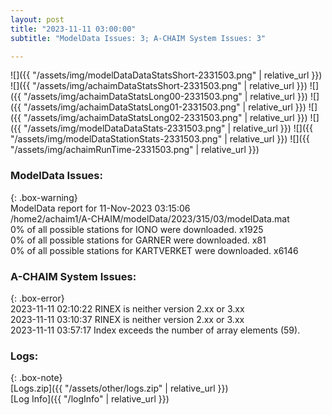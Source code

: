 ```yaml
---
layout: post
title: "2023-11-11 03:00:00"
subtitle: "ModelData Issues: 3; A-CHAIM System Issues: 3"

---
```


![]({{ "/assets/img/modelDataDataStatsShort-2331503.png" | relative_url }})
![]({{ "/assets/img/achaimDataStatsShort-2331503.png" | relative_url }})
![]({{ "/assets/img/achaimDataStatsLong00-2331503.png" | relative_url }})
![]({{ "/assets/img/achaimDataStatsLong01-2331503.png" | relative_url }})
![]({{ "/assets/img/achaimDataStatsLong02-2331503.png" | relative_url }})
![]({{ "/assets/img/modelDataDataStats-2331503.png" | relative_url }})
![]({{ "/assets/img/modelDataStationStats-2331503.png" | relative_url }})
![]({{ "/assets/img/achaimRunTime-2331503.png" | relative_url }})


### ModelData Issues:  
  
{: .box-warning}  
 ModelData report for 11-Nov-2023 03:15:06   
 /home2/achaim1/A-CHAIM/modelData/2023/315/03/modelData.mat   
 0% of all possible stations for IONO were downloaded. x1925   
 0% of all possible stations for GARNER were downloaded. x81   
 0% of all possible stations for KARTVERKET were downloaded. x6146   
  
### A-CHAIM System Issues:  
  
{: .box-error}  
2023-11-11 02:10:22 RINEX is neither version 2.xx or 3.xx  
2023-11-11 03:10:37 RINEX is neither version 2.xx or 3.xx  
2023-11-11 03:57:17 Index exceeds the number of array elements (59).  

### Logs:  
  
{: .box-note}  
[Logs.zip]({{ "/assets/other/logs.zip" | relative_url }})  
[Log Info]({{ "/logInfo" | relative_url }})  
